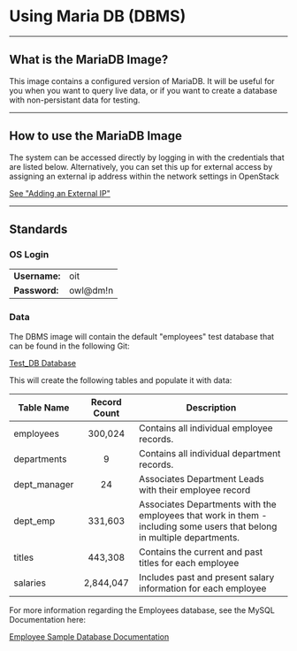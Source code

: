# Using Maria DB (DBMS)

---
## What is the MariaDB Image?
This image contains a configured version of MariaDB. It will be useful for you when you want to query live data, or if you want to create a database with non-persistant data for testing.

---
## How to use the MariaDB Image
The system can be accessed directly by logging in with the credentials that are listed below. Alternatively, you can set this up for external access by assigning an external ip address within the network settings in OpenStack

[See "Adding an External IP"](/Openstack-Information/add-external-ip.md)

---
## Standards
### OS Login 
|               |          |
|---------------|----------|
| **Username:** | oit      |
| **Password:** | owl@dm!n |  

### Data
The DBMS image will contain the default "employees" test database that can be found in the following Git:

[Test_DB Database](https://github.com/datacharmer/test_db)

This will create the following tables and populate it with data:

| **Table Name** | **Record Count** | **Description**                                                                                                         |
|----------------|:----------------:|-------------------------------------------------------------------------------------------------------------------------|
| employees      | 300,024          | Contains all individual employee records.                                                                               |
| departments    | 9                | Contains all individual department records.                                                                             |
| dept_manager   | 24               | Associates Department Leads with their employee record                                                                  |
| dept_emp       | 331,603          | Associates Departments with the employees that work in them - including some users that belong in multiple departments. |
| titles         | 443,308          | Contains the current and past titles for each employee                                                                  |
| salaries       | 2,844,047        | Includes past and present salary information for each employee                                                          |

For more information regarding the Employees database, see the MySQL Documentation here:

[Employee Sample Database Documentation](https://dev.mysql.com/doc/employee/en/)